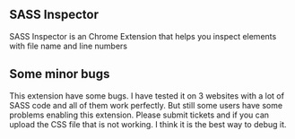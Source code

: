 ## SASS Inspector

SASS Inspector is an Chrome Extension that helps you inspect elements with file name and line numbers

## Some minor bugs

This extension have some bugs. I have tested it on 3 websites with a lot of SASS code and all of them work perfectly. But still some users have some problems enabling this extension. Please submit tickets and if you can upload the CSS file that is not working. I think it is the best way to debug it.